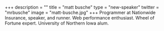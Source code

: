 +++
description = ""
title = "matt busche"
type = "new-speaker"
twitter = "mrbusche"
image = "matt-busche.jpg"
+++
Programmer at Nationwide Insurance, speaker, and runner. Web performance enthusiast. Wheel of Fortune expert. University of Northern Iowa alum.